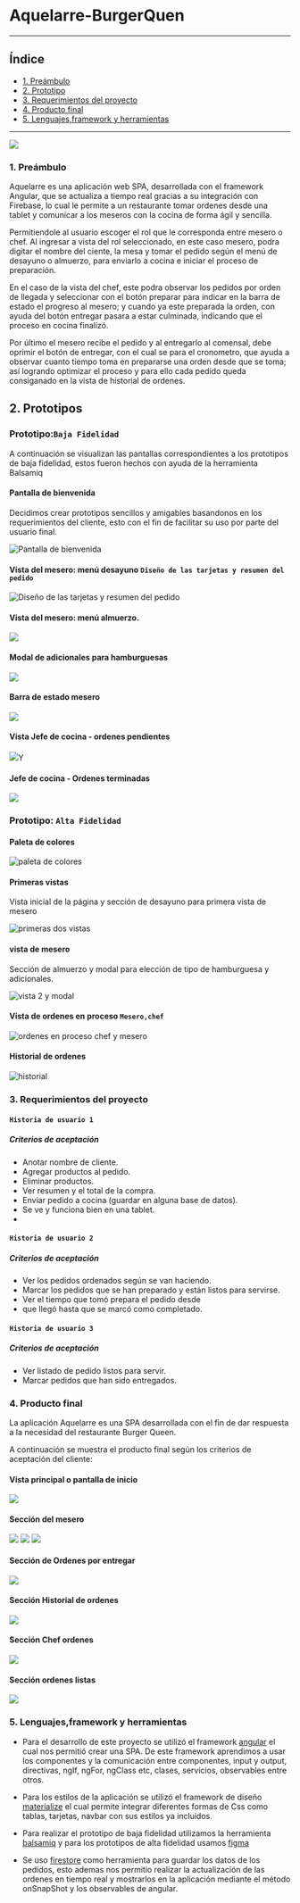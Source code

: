 # Aquelarre-BurgerQuen
***

## Índice

* [1. Preámbulo](#1-preámbulo)
* [2. Prototipo](#2-Prototipo)
* [3. Requerimientos del proyecto](#3-Requerimientos-del-proyecto)
* [4. Producto final](#4-Producto-final)
* [5. Lenguajes,framework y herramientas](#5-Lenguajes,-framework-y-herramientas)

***
![](https://i.imgur.com/EOPcdti.png)

### 1. Preámbulo

Aquelarre es una aplicación web SPA, desarrollada con el framework Angular, que se actualiza a tiempo real gracias a su integración con Firebase, lo cual le permite a un restaurante tomar ordenes desde una tablet y comunicar a los meseros con la cocina de forma ágil y sencilla.

Permitiendole al usuario escoger el rol que le corresponda entre mesero o chef. Al ingresar a vista del rol seleccionado, en este caso mesero, podra digitar el nombre del ciente, la mesa y tomar el pedido según el menú de desayuno o almuerzo, para enviarlo a cocina e iniciar el proceso de preparación.

En el caso de la vista del chef, este podra observar los pedidos por orden de llegada y seleccionar con el botón preparar para indicar en la barra de estado el progreso al mesero; y cuando ya este preparada la orden, con ayuda del botón entregar pasara a estar culminada, indicando que el proceso en cocina finalizó.

Por último el mesero recibe el pedido y al entregarlo al comensal, debe oprimir el botón de entregar, con el cual se para el cronometro, que ayuda a observar cuanto tiempo toma en prepararse una orden desde que se toma; así logrando optimizar el proceso y para ello cada pedido queda consiganado en la vista de historial de ordenes.

## 2. Prototipos

### Prototipo:`Baja Fidelidad`
A continuación se visualizan las pantallas correspondientes a los prototipos de baja fidelidad, estos fueron hechos con ayuda de la herramienta Balsamiq
#### Pantalla de bienvenida
Decidimos crear prototipos sencillos y amigables basandonos en los requerimientos del cliente, esto con el fin de facilitar su uso por parte del usuario final.

![Pantalla de bienvenida](https://i.imgur.com/MQXN5xG.png)
#### Vista del mesero: menú desayuno `Diseño de las tarjetas y resumen del pedido`
![Diseño de las tarjetas y resumen del pedido](https://i.imgur.com/QLZJlZ3.png)
#### Vista del mesero: menú almuerzo.
![](https://i.imgur.com/ZePmfDX.png)

#### Modal de adicionales para hamburguesas
![](https://i.imgur.com/CpOAwlb.png)
#### Barra de estado mesero
![](https://i.imgur.com/ByyJfwC.png)
#### Vista Jefe de cocina - ordenes pendientes
![](https://i.imgur.com/zb6FjJW.png)Y
#### Jefe de cocina - Ordenes terminadas
![](https://i.imgur.com/FZ2c5Pb.png)


### Prototipo: `Alta Fidelidad`

#### Paleta de colores
![paleta de colores](https://i.imgur.com/mXDE4oW.png)

#### Primeras vistas 
Vista inicial de la página y  sección de desayuno para primera vista de mesero

![primeras dos vistas](https://i.imgur.com/z90cWTk.png)

#### vista de mesero
 Sección de almuerzo y modal para elección de tipo de hamburguesa y adicionales.
 
![vista 2 y modal](https://i.imgur.com/1uwavG6.png)

#### Vista de ordenes en proceso `Mesero,chef`

![ordenes en proceso chef y mesero](https://i.imgur.com/6eyjxGl.png)
 
 #### Historial de ordenes
![historial](https://i.imgur.com/xnZs3Qs.png)

### 3. Requerimientos del proyecto
  #### `Historia de usuario 1`
 
  ##### Criterios de aceptación
  * Anotar nombre de cliente.
  * Agregar productos al pedido.
  * Eliminar productos.
  * Ver resumen y el total de la compra.
  * Enviar pedido a cocina (guardar en alguna base de datos).
  * Se ve y funciona bien en una tablet.
  * 
  #### `Historia de usuario 2`
  
   ##### Criterios de aceptación
  * Ver los pedidos ordenados según se van haciendo.
  * Marcar los pedidos que se han preparado y están     listos para servirse.
  * Ver el tiempo que tomó prepara el pedido desde 
  * que llegó hasta que se marcó como completado.
  #### `Historia de usuario 3`
  
   ##### Criterios de aceptación
  * Ver listado de pedido listos para servir.
  * Marcar pedidos que han sido entregados.

### 4. Producto final

La aplicación Aquelarre es una SPA desarrollada con el fin de dar respuesta a la necesidad del restaurante Burger Queen.

A continuación se muestra el producto final según los criterios de aceptación del cliente:

#### Vista principal o pantalla de inicio
![](https://i.imgur.com/5URkQku.png)
#### Sección del mesero
![](https://i.imgur.com/LKqscTJ.png)
![](https://i.imgur.com/sKbhB7M.png)
![](https://i.imgur.com/NCj1FU8.png)
#### Sección de Ordenes por entregar
![](https://i.imgur.com/e3AvGX3.png)
#### Sección Historial de ordenes
![](https://i.imgur.com/PSXRxhL.png)
#### Sección Chef ordenes
![](https://i.imgur.com/QaA4N9H.png)
#### Sección ordenes listas
![](https://i.imgur.com/wOHSbws.png)

### 5. Lenguajes,framework y herramientas

* Para el desarrollo de este proyecto se utilizó el framework [angular](https://angular.io/) el cual nos permitió crear una SPA. De este framework aprendimos a usar los componentes y la comunicación entre componentes, input y output, directivas, ngIf, ngFor, ngClass etc, clases, servicios, observables entre otros.

* Para los estilos de la aplicación se utilizó el framework de diseño [materialize](https://materializecss.com/) el cual permite integrar diferentes formas de Css como tablas, tarjetas, navbar con sus estilos ya incluidos.

* Para realizar el prototipo de baja fidelidad utilizamos la herramienta [balsamiq](https://balsamiq.cloud/) y para los prototipos de alta fidelidad usamos [figma](https://www.figma.com)

* Se uso [firestore](https://firebase.google.com/) como herramienta para guardar los datos de los pedidos, esto ademas nos permitio realizar la actualización de las ordenes en tiempo real y mostrarlos en la aplicación mediante el método onSnapShot y los observables de angular.
